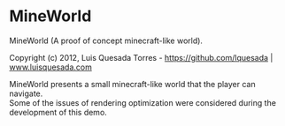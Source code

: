 MineWorld
=========

MineWorld (A proof of concept minecraft-like world).  

Copyright (c) 2012, Luis Quesada Torres - https://github.com/lquesada | www.luisquesada.com

MineWorld presents a small minecraft-like world that the player can navigate.  
Some of the issues of rendering optimization were considered during the development of this demo.
